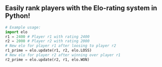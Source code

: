 ## Easily rank players with the Elo-rating system in Python!

```python
# Example usage:
import elo
r1 = 2400 # Player r1 with rating 2400
r2 = 2000 # Player r2 with rating 2000
# New elo for player r1 after loosing to player r2
r1_prime = elo.update(r1, r2, elo.LOSS)
# New elo for player r2 after winning over player r1
r2_prime = elo.update(r2, r1, elo.WON)
```
